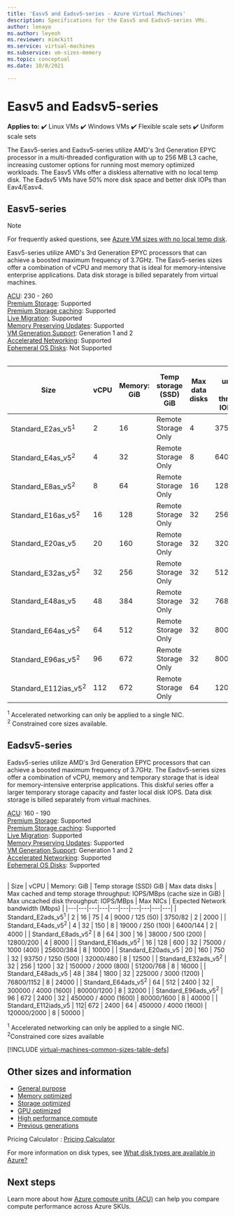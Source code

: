 ```yaml
---
title: 'Easv5 and Eadsv5-series - Azure Virtual Machines'
description: Specifications for the Easv5 and Eadsv5-series VMs.
author: lenayo 
ms.author: leyeoh
ms.reviewer: mimckitt
ms.service: virtual-machines
ms.subservice: vm-sizes-memory
ms.topic: conceptual 
ms.date: 10/8/2021

---
```


# Easv5 and Eadsv5-series

**Applies to:** :heavy_check_mark: Linux VMs :heavy_check_mark: Windows VMs :heavy_check_mark: Flexible scale sets :heavy_check_mark: Uniform scale sets

The Easv5-series and Eadsv5-series utilize AMD's 3rd Generation EPYC processor in a multi-threaded configuration with up to 256 MB L3 cache, increasing customer options for running most memory optimized workloads. The Easv5 VMs offer a diskless alternative with no local temp disk. The Eadsv5 VMs have 50% more disk space and better disk IOPs than Eav4/Easv4.

## Easv5-series

> [!NOTE]
> For frequently asked questions, see [Azure VM sizes with no local temp disk](azure-vms-no-temp-disk.yml).

Easv5-series utilize AMD's 3rd Generation EPYC processors that can achieve a boosted maximum frequency of 3.7GHz. The Easv5-series sizes offer a combination of vCPU and memory that is ideal for memory-intensive enterprise applications. Data disk storage is billed separately from virtual machines.

[ACU](acu.md): 230 - 260 <br>
[Premium Storage](premium-storage-performance.md): Supported <br>
[Premium Storage caching](premium-storage-performance.md): Supported <br>
[Live Migration](maintenance-and-updates.md): Supported <br>
[Memory Preserving Updates](maintenance-and-updates.md): Supported <br>
[VM Generation Support](generation-2.md): Generation 1 and 2 <br>
[Accelerated Networking](../virtual-network/create-vm-accelerated-networking-cli.md): Supported <br>
[Ephemeral OS Disks](ephemeral-os-disks.md): Not Supported <br><br>

| Size | vCPU | Memory: GiB | Temp storage (SSD) GiB | Max data disks | Max uncached disk throughput: IOPS/MBps | Max NICs | Expected Network bandwidth (Mbps) |
|---|---|---|---|---|---|---|---|
| Standard_E2as_v5<sup>1</sup>  | 2  | 16  | Remote Storage Only | 4  | 3750/82    | 2 | 2000  |
| Standard_E4as_v5<sup>2</sup>  | 4  | 32  | Remote Storage Only | 8  | 6400/144   | 2 | 4000  |
| Standard_E8as_v5<sup>2</sup>  | 8  | 64  | Remote Storage Only | 16 | 12800/200  | 4 | 8000  |
| Standard_E16as_v5<sup>2</sup> | 16 | 128 | Remote Storage Only | 32 | 25600/384  | 8 | 10000 |
| Standard_E20as_v5             | 20 | 160 | Remote Storage Only | 32 | 32000/480  | 8 | 12500 |
| Standard_E32as_v5<sup>2</sup> | 32 | 256 | Remote Storage Only | 32 | 51200/768  | 8 | 16000 |
| Standard_E48as_v5             | 48 | 384 | Remote Storage Only | 32 | 76800/1152 | 8 | 24000 |
| Standard_E64as_v5<sup>2</sup> | 64 | 512 | Remote Storage Only | 32 | 80000/1200 | 8 | 32000 |
| Standard_E96as_v5<sup>2</sup> | 96 | 672 | Remote Storage Only | 32 | 80000/1600 | 8 | 40000 |
| Standard_E112ias_v5<sup>2</sup>|112| 672 | Remote Storage Only | 64 | 120000/2000| 8 | 50000 | 

<sup>1</sup> Accelerated networking can only be applied to a single NIC.<br>
<sup>2</sup> Constrained core sizes available.


## Eadsv5-series

Eadsv5-series utilize AMD's 3rd Generation EPYC processors that can achieve a boosted maximum frequency of 3.7GHz. The Eadsv5-series sizes offer a combination of vCPU, memory and temporary storage that is ideal for memory-intensive enterprise applications. This diskful series offer a larger temporary storage capacity and faster local disk IOPS. Data disk storage is billed separately from virtual machines.

[ACU](acu.md): 160 - 190 <br>
[Premium Storage](premium-storage-performance.md): Supported <br>
[Premium Storage caching](premium-storage-performance.md): Supported <br>
[Live Migration](maintenance-and-updates.md): Supported <br>
[Memory Preserving Updates](maintenance-and-updates.md): Supported <br>
[VM Generation Support](generation-2.md): Generation 1 and 2 <br>
[Accelerated Networking](../virtual-network/create-vm-accelerated-networking-cli.md): Supported <br>
[Ephemeral OS Disks](ephemeral-os-disks.md): Supported <br><br>

| Size | vCPU | Memory: GiB | Temp storage (SSD) GiB | Max data disks | Max cached and temp storage throughput: IOPS/MBps (cache size in GiB) | Max uncached disk throughput: IOPS/MBps | Max NICs | Expected Network bandwidth (Mbps) |
|---|---|---|---|---|---|---|---|---|---|
| Standard_E2ads_v5<sup>1</sup>   | 2  | 16  | 75   | 4  | 9000 / 125 (50)      | 3750/82      | 2 | 2000  |
| Standard_E4ads_v5<sup>2</sup>   | 4  | 32  | 150  | 8  | 19000 / 250 (100)    | 6400/144     | 2 | 4000  |
| Standard_E8ads_v5<sup>2</sup>   | 8  | 64  | 300  | 16 | 38000 / 500 (200)    | 12800/200    | 4 | 8000  |
| Standard_E16ads_v5<sup>2</sup>  | 16 | 128 | 600  | 32 | 75000 / 1000 (400)   | 25600/384    | 8 | 10000 |
| Standard_E20ads_v5              | 20 | 160 | 750  | 32 | 93750 / 1250 (500)   | 32000/480    | 8 | 12500 |
| Standard_E32ads_v5<sup>2</sup>  | 32 | 256 | 1200 | 32 | 150000 / 2000 (800)  | 51200/768    | 8 | 16000 |
| Standard_E48ads_v5              | 48 | 384 | 1800 | 32 | 225000 / 3000 (1200) | 76800/1152   | 8 | 24000 |
| Standard_E64ads_v5<sup>2</sup>  | 64 | 512 | 2400 | 32 | 300000 / 4000 (1600) | 80000/1200   | 8 | 32000 |
| Standard_E96ads_v5<sup>2</sup>  | 96 | 672 | 2400 | 32 | 450000 / 4000 (1600) | 80000/1600   | 8 | 40000 |
| Standard_E112iads_v5            | 112| 672 | 2400 | 64 | 450000 / 4000 (1600) | 120000/2000  | 8 | 50000 |

<sup>1</sup> Accelerated networking can only be applied to a single NIC.<br>
<sup>2</sup>Constrained core sizes available

[!INCLUDE [virtual-machines-common-sizes-table-defs](../../includes/virtual-machines-common-sizes-table-defs.md)]

## Other sizes and information

- [General purpose](sizes-general.md)
- [Memory optimized](sizes-memory.md)
- [Storage optimized](sizes-storage.md)
- [GPU optimized](sizes-gpu.md)
- [High performance compute](sizes-hpc.md)
- [Previous generations](sizes-previous-gen.md)

Pricing Calculator : [Pricing Calculator](https://azure.microsoft.com/pricing/calculator/)

For more information on disk types, see [What disk types are available in Azure?](disks-types.md)

## Next steps

Learn more about how [Azure compute units (ACU)](acu.md) can help you compare compute performance across Azure SKUs.